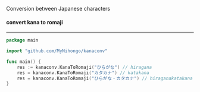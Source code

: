 Conversion between Japanese characters

#### convert kana to romaji
---
```go
package main

import "github.com/MyNihongo/kanaconv"

func main() {
	res := kanaconv.KanaToRomaji("ひらがな") // hiragana
	res = kanaconv.KanaToRomaji("カタカナ") // katakana
	res = kanaconv.KanaToRomaji("ひらがな・カタカナ") // hiraganakatakana
}
```